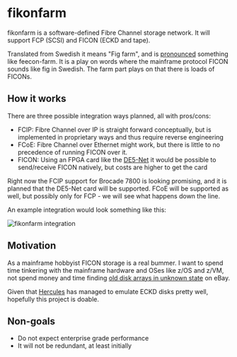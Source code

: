# fikonfarm

fikonfarm is a software-defined Fibre Channel storage network. It will support FCP (SCSI) and FICON (ECKD and tape).

Translated from Swedish it means "Fig farm", and is [pronounced](https://translate.google.com/translate_tts?ie=UTF-8&q=Fikonfarm&tl=sv&total=1&idx=0&textlen=9&client=tw-ob) something like feecon-farm. It is a play on words
where the mainframe protocol FICON sounds like fig in Swedish. The farm part plays on that there is loads of FICONs.

## How it works

There are three possible integration ways planned, all with pros/cons:

 * FCIP: Fibre Channel over IP is straight forward conceptually, but is implemented in proprietary ways and thus require reverse engineering
 * FCoE: Fibre Channel over Ethernet might work, but there is little to no precedence of running FICON over it.
 * FICON: Using an FPGA card like the [DE5-Net](https://www.ebay.com/sch/i.html?_nkw=de5-net) it would be possible to send/receive FICON natively, but costs are higher to get the card
 
Right now the FCIP support for Brocade 7800 is looking promising, and it is planned that the DE5-Net card will be supported. FCoE will be supported as well, but possibly only for FCP - we will see what happens down the line.

An example integration would look something like this:

![fikonfarm integration](https://docs.google.com/drawings/d/e/2PACX-1vS2aFTFT3xdmoWAx8AF30wG4gXG4b6XXCxEAwZUj7z-cbVBQGwZxBw47zqYpyHu7R7SOFv8rNZfeUaO/pub?w=723&amp;h=382)

## Motivation

As a mainframe hobbyist FICON storage is a real bummer. I want to spend time tinkering with the mainframe hardware
and OSes like z/OS and z/VM, not spend money and time finding [old disk arrays in unknown state](https://blog.mainframe.dev/2019/06/unboxing-accessories-and-ds6800-troubles.html) on eBay.

Given that [Hercules](http://Hercules-390.org) has managed to emulate ECKD disks pretty well, hopefully this project
is doable.

## Non-goals

 * Do not expect enterprise grade performance
 * It will not be redundant, at least initially
 
